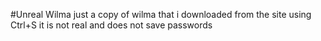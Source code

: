 #Unreal Wilma
just a copy of wilma that i downloaded from the site using Ctrl+S
it is not real and does not save passwords

